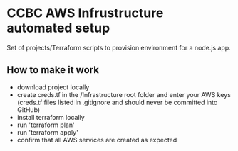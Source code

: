 # CCBC AWS Infrustructure automated setup

Set of projects/Terraform scripts to provision environment for a node.js app.

## How to make it work
- download project locally
- create creds.tf in the /Infrastructure root folder and enter your AWS keys (creds.tf files listed in .gitignore and should never be committed into GitHub)
- install terraform locally 
- run 'terraform plan'
- run 'terraform apply'
- confirm that all AWS services are created as expected





	
